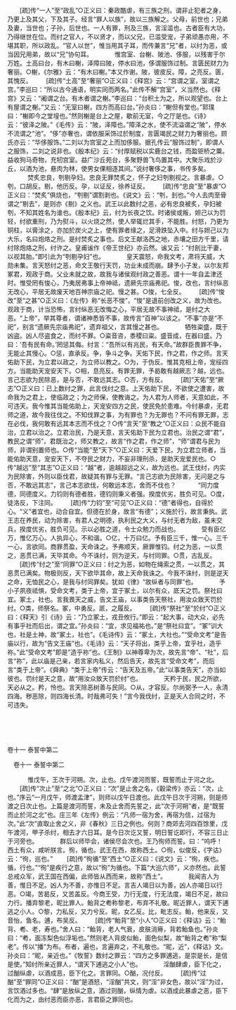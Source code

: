 <!-- { "loadSidebar": true } -->
　　[疏]传“一人”至“政乱”○正义曰：秦政酷虐，有三族之刑，谓非止犯者之身，乃更上及其父，下及其子。经言“罪人以族”，故以三族解之。父母，前世也；兄弟及妻，当世也；子孙，后世也。一人有罪，刑及三族，言淫滥也。古者臣有大功，乃得继世在位。而纣之官人，不以贤才，而以父兄，已滥受宠，子弟顽愚亦用，不堪其职，所以政乱。“官人以世”，惟当用其子耳，而传兼言“兄”者，以纣为恶，或当因兄用弟，故以“兄”协句耳。
　
　　惟宫室、台榭、陂池、侈服，以残害于尔万姓。土高曰台，有木曰榭，泽障曰陂，停水曰池，侈谓服饰过制。言匮民财力为奢丽。○榭，《尔雅》云：“有木曰榭。”本又作谢。陂，彼皮反。障，之亮反。匮，其愧反。 
　　[疏]传“土高”至“奢丽”○正义曰：《释宫》云：“宫谓之室，室谓之宫。”李巡曰：“所以古今通语，明实同而两名。”此传不解“宫室”，义当然也。《释宫》又云：“阇谓之台。有木者谓之榭。”李巡曰：“台积土为之，所以观望也。台上有屋谓之榭。”又云：“无室曰榭，四方而高曰台。”孙炎曰：“榭但有堂也。”郭璞曰：“榭即今之堂堭也。”然则榭是台上之屋，歇前无室，今之厅是也。《诗》云：“彼泽之陂。”《毛传》云：“陂，泽障也。”障泽之水，使不流溢谓之“陂”，停水不流谓之“池”。“侈”亦奢也，谓依服采饰过於制度，言匮竭民之财力为奢丽也。顾氏亦云：“华侈服饰。”二刘以为宫室之上而加侈服。据孔传云“服饰过制”，即谓人之服饰，二刘之说非也。《殷本纪》云：“纣厚赋税以实鹿台之钱，而盈钜桥之粟。益收狗马奇物，充牣宫室。益广沙丘苑台，多聚野兽飞鸟置其中。大聚乐戏於沙丘，以酒为池，悬肉为林，使男女倮相逐其间。”说纣奢侈之事，书传多矣。
　
　　焚炙忠良，刳剔孕妇。忠良无罪焚炙之，怀子之妇刳剔视之。言暴虐。○刳，口胡反。剔，他历反。孕，以证反，徐养证反。 
　　[疏]传“忠良”至“暴虐”○正义曰：“焚炙”俱烧也，“刳剔”谓割剥也。《说文》云：“刳，刲也。”今人去肉至骨谓之“剔去”，是则亦《剔》之义也。武王以此数纣之恶，必有忠良被炙，孕妇被刳，不知其姓名为谁也。《殷本纪》云，纣为长夜之饮。时诸侯或叛，妲己以为罚轻，纣欲重刑，乃为熨斗，以火烧之然，使人举辄烂其手，不能胜。纣怒，乃更为铜柱，以膏涂之，亦加於炭火之上，使有罪者缘之，足滑跌坠入中。纣与妲己以为大乐，名曰炮烙之刑。是纣焚炙之事也。后文王献洛西之地，赤壤之田方千里，请纣除炮烙之刑，纣许之。皇甫谧作《帝王世纪》亦云然。谧又云：“纣剖比干妻，以视其胎。”即引此为“刳剔孕妇”也。
　
　　皇天震怒，命我文考，肃将天威，大勋未集。言天怒纣之恶，命文王敬行天罚，功业未成而崩。肆予小子发，以尔友邦冢君，观政于商。父业未就之故，故我与诸侯观纣政之善恶。谓十一年自孟津还时。惟受罔有悛心，乃夷居弗事上帝神祗，遗厥先宗庙弗祀。悛，改也，言纣纵恶无改心，平居无故废天地百神宗庙之祀。慢之甚。○悛，七全反。 
　　[疏]传“悛改”至“之甚”○正义曰：《左传》称“长恶不悛”，“悛”是退前创改之义，故为改也。观政于商，计当恐怖，言纣纵恶无改悔之心，平居无故不事神祗，是纣之大恶。“上帝”，举其尊者，谓诸神悉皆不事，故传言“百神”以该之。“不事”亦是“不祀”，别言“遗厥先宗庙弗祀”，遗弃祖父，言其慢之甚也。
　
　　牺牲粢盛，既于凶盗。凶人尽盗食之，而纣不罪。○粢音咨，黍稷曰粢。盛音成，在器曰盛。乃曰：‘吾有民有命。’罔惩其侮。纣言：“吾所以有兆民，有天命。”故群臣畏罪不争，无能止其慢心。○惩，直承反。争，争斗之争。天佑下民，作之君，作之师。言天佑助下民，为立君以政之，为立师以教之。○为，于伪反。惟其克相上帝，宠绥四方。当能助天宠安天下。○相，息亮反。有罪无罪，予曷敢有越厥志？越，远也。言己志欲为民除恶，是与否，不敢远其志。○否，方有反。 
　　[疏]“天佑”至“厥志”○正义曰：已上数纣之罪，此言伐纣之意。上天佑助下民，不欲使之遭害，故命我为之君上，使临政之；为之师保，使教诲之。为人君为人师者，天意如此，不可违天。我今惟其当能佑助上，天宠安四方之民，使民免於患难。今纣暴虐，无君师之道，故今我往伐之。不知伐罪之事，为有罪也？为无罪也？不问有罪无罪，志在必伐，我何敢有远其本志而不伐之？○传“言天”至“教之”○正义曰：众民不能自治，立君以治之。立君治民，乃是天意，言天佑助下民为立君也。治民之谓“君”，教民之谓“师”，君既治之，师又教之，故言“作之君，作之师”，“师”谓君与民为师，非谓别置师也。○传“当能”至“天下”○正义曰：天爱下民，为立君立师者，当能佑助天意，宠安天下，不夺民之财力，不妄非理刑杀，是助天宠爱民也。○传“越远”至“其志”○正义曰：“越”者，逾越超远之义，故为远也。武王伐纣，内实为民除害，外则以臣伐君，故疑其有罪与无罪。“言己志欲为民除害，无问是之与否，不敢远其志”，言己本志欲伐，何敢远本志，舍而不伐也？
　
　　“同力度德，同德度义。力钧则有德者胜，德钧则秉义者强。揆度优劣，胜负可见。○度，徒洛反，下注同。 
　　[疏]传“力钧”至“可见”○正义曰：“德”者得也，自得於心。“义”者宜也，动合自宜。但德在於身，故言“有德”；义施於行，故言秉执。武王志在养民，动为除害，有君人之明德，执利民之大义，与纣无者为敌，虽未交兵，揆度优劣，胜负可见。示以必胜之道，令士众勉力而战也。
　
　　受有臣亿万，惟亿万心。人执异心，不和谐。○亿，十万曰亿。予有臣三千，惟一心。三千一心，言欲同。商罪贯盈，天命诛之。予弗顺天，厥罪惟钧。纣之为恶，一以贯之，恶贯已满，天毕其命。今不诛纣，则为逆天，与纣同罪。○贯，古乱反。 
　　[疏]传“纣之”至“同罪”○正义曰：纣之为恶，如物在绳索之贯，一以贯之，其恶贯已满矣。物极则反，天下欲毕其命，故上天命我诛之。今我不诛纣，则是逆天之命，无恤民之心，是我与纣同罪矣。犹如《律》“故纵者与同罪”也。
　
　　予小子夙夜祗惧，受命文考，类于上帝，宜于冢土，以尔有众，厎天之罚。祭社曰宜。冢土，社也。言我畏天之威，告文王庙，以事类告天祭社，用汝众致天罚於纣。○类，师祭名。冢，中勇反。厎，之履反。 
　　[疏]传“祭社”至“於纣”○正义曰：《释天》引《诗》云：“乃立冢土，戎丑攸行。”即云：“起大事，动大众，必先有事乎社而后出，谓之宜。”孙炎曰：“宜，求见福祐也。”是“祭社曰宜”。“冢”训大也，社是土神，故“冢土，社也”。《毛诗传》云：“冢土，大社也。”“受命文考”是告庙以行，故为“告文王庙”也。《毛诗》云：“天子将出，类乎上帝，宜乎社，造乎祢。”此“受命文考”即是“造乎祢”也。《王制》以神尊卑为次，故先言“帝”、“社”，后言“祢”，此以庙是己亲，若言家内私义，然后告天，故先言“受命文考”，而后言“类于上帝”。《舜典》“类于上帝”传云：“告天及五帝。”此“以事类告天”，亦当如彼也。罚纣是天之意，故“用汝众致天罚於纣”也。
　
　　天矜于民，民之所欲，天必从之。矜，怜也。言天除恶树善与民同。○从，才容反。尔尚弼予一人，永清四海。秽恶除，则四海长清。时哉弗可失！”言今我伐纣，正是天人合同之时，不可违失。 

　
  



 
　 




卷十一 泰誓中第二 

　卷十一 泰誓中第二 　 


　
　　惟戊午，王次于河朔。次，止也。戊午渡河而誓，既誓而止于河之北。 
　　[疏]传“次止”至“之北”○正义曰：“次”是止舍之名，《穀梁传》亦云：“次，止也。”序云“一月戊午，师渡孟津”，则师以戊午日渡也。此戊午日次于河朔，则是师渡之日次止也。上篇是渡河而誓，未及止舍而先誓之，此“次于河朔”者，是“既誓而止於河之北”也。庄三年《左传》例云：“凡师一宿为舍，再宿为信，过宿为次。”此“次”直取止舍之义，非《春秋》三日之例也。何则？商郊去河四百馀里，戊午渡河，甲子杀纣，相去才六日耳。是今日次讫又誓，明日誓讫即行，不容三日止于河旁也。
　
　　群后以师毕会，诸侯尽会次也。王乃徇师而誓。曰：“呜呼！西土有众，咸听朕言。徇，循也。武王在西，故称西土。○徇，似俊反，《字诂》云：“徇，巡也。” 
　　[疏]传“徇循”至“西土”○正义曰：《说文》云：“徇，疾也。循，行也。”“徇”是疾行之意，故以“徇”为循也。下篇“大巡六师”，义亦然也。此誓总戒众军，武王国在西偏，此师皆从西而来，故称“西土”。
　
　　我闻吉人为善，惟日不足。凶人为不善，亦惟日不足。言吉人竭日以为善，凶人亦竭日以行恶。○竭，苦曷反，又苦盖反。今商王受，力行无度，行无法度，竭日不足，故曰力行。播弃黎老，昵比罪人。鲐背之耇称黎老，布弃不礼敬。昵近罪人，谓天下逋逃之小人。○黎，力私反，又力兮反。昵，女乙反。比，毗志反。鲐，他来反，又音怡，鱼名。逋，布吴反。 
　　[疏]传“鲐背”至“小人”○正义曰：《释诂》云：“鲐背、耇、老，寿也。”舍人曰：“鲐背，老人气衰，皮肤消瘠，背若鲐鱼也。”孙炎曰：“耇，面冻梨色似浮垢也。”然则老人背皮似鲐，面色似梨，故“鲐背之耇”称“梨老”。传以“播”为布。布者，遍也，言遍弃之，不礼敬也。“昵，近”，《释诂》文。孙炎曰：“昵，亲近也。”《牧誓》数纣之罪云：“四方之多罪逋逃，是崇是长，是信是使。”知纣所亲近罪人，“谓天下逋逃之小人”也。
　
　　淫酗肆虐，臣下化之，过酗纵虐，以酒成恶，臣下化之。言罪同。○酗，况付反。 
　　[疏]传“过酗”至“罪同”○正义曰：“酗”是酒怒，“淫酗”共文，则“淫”非女色，故以“淫”为过，言饮酒过多也。“肆”是放纵之意，酒过则酗，纵情为虐。以酒成此暴虐之恶，臣下化而为之，由纣恶而臣亦恶，言君臣之罪同也。
　
